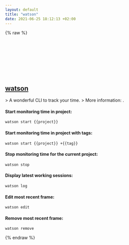 ```yaml
---
layout: default
title: "watson"
date: 2021-06-25 18:12:13 +02:00
---
```

{% raw %}
<h2 id="watson">
  <a href="/en/common/watson.html">watson</a> <a href="#watson"><svg class="icon">
    <use href="/assets/images/unicode_sprite.svg#link" />
  </svg></a>
</h2>
> A wonderful CLI to track your time.
> More information: <https://github.com/TailorDev/Watson>.

#### Start monitoring time in project:
```shell
watson start {{project}}
```
#### Start monitoring time in project with tags:
```shell
watson start {{project}} +{{tag}}
```
#### Stop monitoring time for the current project:
```shell
watson stop
```
#### Display latest working sessions:
```shell
watson log
```
#### Edit most recent frame:
```shell
watson edit
```
#### Remove most recent frame:
```shell
watson remove
```
{% endraw %}